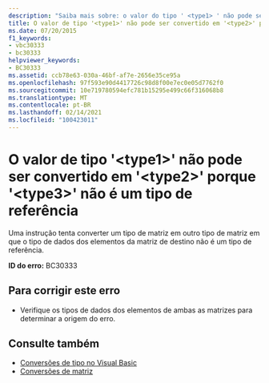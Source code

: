 ```yaml
---
description: "Saiba mais sobre: o valor do tipo ' <type1> ' não pode ser convertido em ' <type2> ' porque ' <type3> ' não é um tipo de referência"
title: O valor de tipo '<type1>' não pode ser convertido em '<type2>' porque '<type3>' não é um tipo de referência
ms.date: 07/20/2015
f1_keywords:
- vbc30333
- bc30333
helpviewer_keywords:
- BC30333
ms.assetid: ccb78e63-030a-46bf-af7e-2656e35ce95a
ms.openlocfilehash: 97f593e90d4417726c98d8f00e7ec0e05d7762f0
ms.sourcegitcommit: 10e719780594efc781b15295e499c66f316068b8
ms.translationtype: MT
ms.contentlocale: pt-BR
ms.lasthandoff: 02/14/2021
ms.locfileid: "100423011"
---
```

# <a name="value-of-type-type1-cannot-be-converted-to-type2-because-type3-is-not-a-reference-type"></a>O valor de tipo '\<type1>' não pode ser convertido em '\<type2>' porque '\<type3>' não é um tipo de referência

Uma instrução tenta converter um tipo de matriz em outro tipo de matriz em que o tipo de dados dos elementos da matriz de destino não é um tipo de referência.  
  
 **ID do erro:** BC30333  
  
## <a name="to-correct-this-error"></a>Para corrigir este erro  
  
- Verifique os tipos de dados dos elementos de ambas as matrizes para determinar a origem do erro.  
  
## <a name="see-also"></a>Consulte também

- [Conversões de tipo no Visual Basic](../programming-guide/language-features/data-types/type-conversions.md)
- [Conversões de matriz](../programming-guide/language-features/data-types/array-conversions.md)
